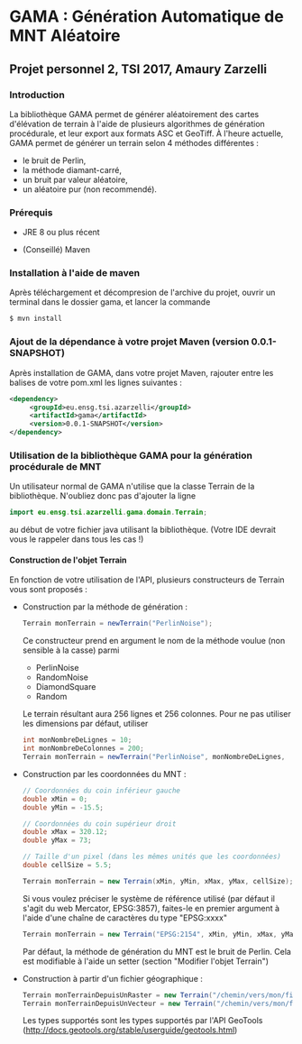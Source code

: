 # GAMA : Génération Automatique de MNT Aléatoire
## Projet personnel 2, TSI 2017, Amaury Zarzelli

### Introduction

La bibliothèque GAMA permet de générer aléatoirement des cartes d'élévation de terrain à l'aide de plusieurs algorithmes de génération procédurale, et leur export aux formats ASC et GeoTiff.
À l'heure actuelle, GAMA permet de générer un terrain selon 4 méthodes différentes :
+ le bruit de Perlin,
+ la méthode diamant-carré,
+ un bruit par valeur aléatoire,
+ un aléatoire pur (non recommendé).

### Prérequis

+ JRE 8 ou plus récent

+ (Conseillé) Maven

### Installation à l'aide de maven

Après téléchargement et décompresion de l'archive du projet, ouvrir un terminal dans le dossier gama, et lancer la commande
```sh
$ mvn install
```

### Ajout de la dépendance à votre projet Maven (version 0.0.1-SNAPSHOT)

Après installation de GAMA, dans votre projet Maven, rajouter entre les balises <dependencies> de votre pom.xml les lignes suivantes :
```xml
<dependency>
     <groupId>eu.ensg.tsi.azarzelli</groupId>
     <artifactId>gama</artifactId>
     <version>0.0.1-SNAPSHOT</version>
</dependency>
```

### Utilisation de la bibliothèque GAMA pour la génération procédurale de MNT

Un utilisateur normal de GAMA n'utilise que la classe Terrain de la bibliothèque. N'oubliez donc pas d'ajouter la ligne
```java
import eu.ensg.tsi.azarzelli.gama.domain.Terrain;
```
au début de votre fichier java utilisant la bibliothèque. (Votre IDE devrait vous le rappeler dans tous les cas !)

#### Construction de l'objet Terrain

En fonction de votre utilisation de l'API, plusieurs constructeurs de Terrain vous sont proposés :

+ Construction par la méthode de génération :
    ```java
    Terrain monTerrain = newTerrain("PerlinNoise");
    ```
    Ce constructeur prend en argument le nom de la méthode voulue (non     sensible à la casse) parmi
	+ PerlinNoise
	+ RandomNoise
	+ DiamondSquare
	+ Random
	 
    Le terrain résultant aura 256 lignes et 256 colonnes. Pour ne pas utiliser les dimensions par défaut, utiliser
    ```java
    int monNombreDeLignes = 10;
    int monNombreDeColonnes = 200;
    Terrain monTerrain = newTerrain("PerlinNoise", monNombreDeLignes,       monNombreDeColonnes);
    ```


+ Construction par les coordonnées du MNT :
	```java
	// Coordonnées du coin inférieur gauche
	double xMin = 0;
	double yMin = -15.5;

	// Coordonnées du coin supérieur droit
	double xMax = 320.12;
	double yMax = 73;
	
	// Taille d'un pixel (dans les mêmes unités que les coordonnées)
	double cellSize = 5.5;

	Terrain monTerrain = new Terrain(xMin, yMin, xMax, yMax, cellSize);

	```
	Si vous voulez préciser le système de référence utilisé (par défaut il s'agit du web Mercator, EPSG:3857), faites-le en premier argument à l'aide d'une chaîne de caractères du type "EPSG:xxxx"
	```java
	Terrain monTerrain = new Terrain("EPSG:2154", xMin, yMin, xMax, yMax, cellSize);
	```

	Par défaut, la méthode de génération du MNT est le bruit de Perlin. Cela est modifiable à l'aide un setter (section "Modifier l'objet Terrain")


+ Construction à partir d'un fichier géographique :
	```java
	Terrain monTerrainDepuisUnRaster = new Terrain("/chemin/vers/mon/fichier.tif", Terrain.RASTER_FILE);
	Terrain monTerrainDepuisUnVecteur = new Terrain("/chemin/vers/mon/fichier.shp", Terrain.VECTOR_FILE);
	```
	Les types supportés sont les types supportés par l'API GeoTools (http://docs.geotools.org/stable/userguide/geotools.html)



